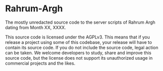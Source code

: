 # Rahrum-Argh

The mostly unredacted source code to the server scripts of Rahrum Argh dating from Month XX, XXXX.

This source code is licensed under the AGPLv3. This means that if you release a project using some of this codebase, your release will have to contain its source code. If you do not include the source code, legal action can be taken. We welcome developers to study, share and improve this source code, but the license does not support its unauthorized usage in commercial projects and the likes.
